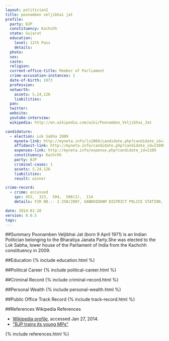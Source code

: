 ```yaml
---
layout: politician2
title: poonamben veljibhai jat
profile: 
  party: BJP
  constituency: Kachchh
  state: Gujarat
  education: 
    level: 12th Pass
    details: 
  photo: 
  sex: 
  caste: 
  religion: 
  current-office-title: Member of Parliament
  crime-accusation-instances: 1
  date-of-birth: 1973
  profession: 
  networth: 
    assets: 5,24,126
    liabilities: 
  pan: 
  twitter: 
  website: 
  youtube-interview: 
  wikipedia: http://en.wikipedia.com/wiki/Poonamben_Veljibhai_Jat

candidature: 
  - election: Lok Sabha 2009
    myneta-link: http://myneta.info/ls2009/candidate.php?candidate_id=2109
    affidavit-link: http://myneta.info/candidate.php?candidate_id=2109&scan=original
    expenses-link: http://myneta.info/expense.php?candidate_id=2109
    constituency: Kachchh 
    party: BJP
    criminal-cases: 1
    assets: 5,24,126
    liabilities: 
    result: winner 

crime-record: 
  - crime: accussed
    ipc: 452,  323,  504,  506(2),  114
    details: FIR NO.:- I-250/2007, GANDHIDHAM DISTRICT POLICE STATION, IN THE COURT OF JUDI. MEGI. FIRST CLASS, GANDHIDHAM, CASE NO. 4340/2007. 

date: 2014-01-28
version: 0.0.5
tags: 
---
```

##Summary
Poonamben Veljibhai Jat (born 9 April 1971) is an Indian Politician belonging to the Bharatiya Janata Party.She was elected to the Lok Sabha, lower house of the Parliament of India from the Kachchh constituency in 2009.


##Education
{% include education.html %}


##Political Career
{% include political-career.html %}


##Criminal Record
{% include criminal-record.html %}


##Personal Wealth
{% include personal-wealth.html %}


##Public Office Track Record
{% include track-record.html %}


##References
Wikipedia References
- [Wikipedia profile]({{page.profile.wikipedia}}), accessed Jan 27, 2014.
- ["BJP trains its young MPs"][wiki1]

[wiki1]: http://www.highbeam.com/doc/1P3-2291636191.html


{% include references.html %}